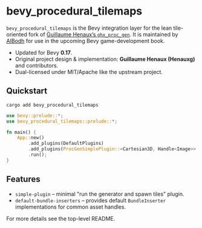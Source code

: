 # bevy_procedural_tilemaps

`bevy_procedural_tilemaps` is the Bevy integration layer for the lean tile-oriented fork of [Guillaume Henaux’s `ghx_proc_gen`](https://github.com/Henauxg/ghx_proc_gen). It is maintained by [AIBodh](https://aibodh.com/) for use in the upcoming Bevy game-development book.

- Updated for Bevy **0.17**.
- Original project design & implementation: **Guillaume Henaux (Henauxg)** and contributors.
- Dual-licensed under MIT/Apache like the upstream project.

## Quickstart

```
cargo add bevy_procedural_tilemaps
```

```rust
use bevy::prelude::*;
use bevy_procedural_tilemaps::prelude::*;

fn main() {
    App::new()
        .add_plugins(DefaultPlugins)
        .add_plugins(ProcGenSimplePlugin::<Cartesian3D, Handle<Image>>::default())
        .run();
}
```

## Features

- `simple-plugin` – minimal "run the generator and spawn tiles" plugin.
- `default-bundle-inserters` – provides default `BundleInserter` implementations for common asset handles.

For more details see the top-level README.
